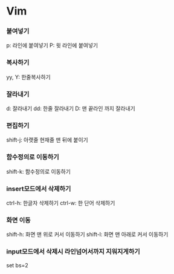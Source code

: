 # Vim

### 붙여넣기
p: 라인에 붙여넣기
P: 윗 라인에 붙여넣기

### 복사하기
yy, Y: 한줄복사하기

### 잘라내기
d: 잘라내기
dd: 한줄 잘라내기
D: 맨 끝라인 까지 잘라내기

### 편집하기
shift-j: 아랫줄 현재줄 맨 뒤에 붙이기

### 함수정의로 이동하기
shift-k: 함수정의로 이동하기

### insert모드에서 삭제하기
ctrl-h: 한글자 삭제하기
ctrl-w: 한 단어 삭제하기

### 화면 이동
shift-h: 화면 맨 위로 커서 이동하기
shift-l: 화면 맨 아래로 커서 이동하기

### input모드에서 삭제시 라인넘어서까지 지워지게하기
set bs=2

